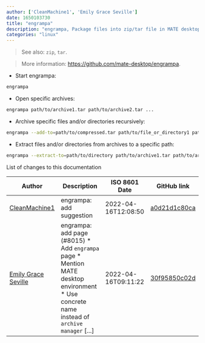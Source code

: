```yaml
---
author: ['CleanMachine1', 'Emily Grace Seville']
date: 1650103730
title: "engrampa"
description: "engrampa, Package files into zip/tar file in MATE desktop environment."
categories: "linux"
---
```

> See also: `zip`, `tar`.

> More information: <https://github.com/mate-desktop/engrampa>.

- Start engrampa:

```bash
engrampa
```

- Open specific archives:

```bash
engrampa path/to/archive1.tar path/to/archive2.tar ...
```

- Archive specific files and/or directories recursively:

```bash
engrampa --add-to=path/to/compressed.tar path/to/file_or_directory1 path/to/file_or_directory2 ...
```

- Extract files and/or directories from archives to a specific path:

```bash
engrampa --extract-to=path/to/directory path/to/archive1.tar path/to/archive2.tar ...
```
List of changes to this documentation


Author | Description | ISO 8601 Date | GitHub link
------|-----|-----|-----
[CleanMachine1](mailto:78213164+CleanMachine1@users.noreply.github.com) | engrampa: add suggestion | 2022-04-16T12:08:50 | [a0d21d1c80ca](https://github.com/tldr-pages/tldr/commit/a0d21d1c80cad678c0a5e42e60a1a72a8c2311b1)
[Emily Grace Seville](mailto:emilyseville7cf@gmail.com) | engrampa: add page (#8015) * Add `engrampa` page * Mention MATE desktop environment * Use concrete name instead of `archive manager` [...] | 2022-04-16T09:11:22 | [30f95850c02d](https://github.com/tldr-pages/tldr/commit/30f95850c02d4de62a2968eed7ec6982de4690d4)


